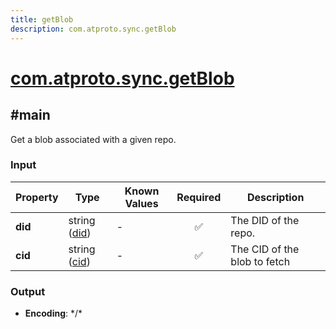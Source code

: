 ```yaml
---
title: getBlob
description: com.atproto.sync.getBlob
---
```


# [com.atproto.sync.getBlob](https://github.com/myConsciousness/atproto.dart/blob/main/lexicons/com/atproto/sync/getBlob.json)

## #main

Get a blob associated with a given repo.

### Input

| Property | Type | Known Values | Required | Description |
| --- | --- | --- | :---: | --- |
| **did** | string ([did](https://atproto.com/specs/did)) | - | ✅ | The DID of the repo. |
| **cid** | string ([cid](https://atproto.com/specs/repository#cid-formats)) | - | ✅ | The CID of the blob to fetch |

### Output

- **Encoding**: \*/\*
